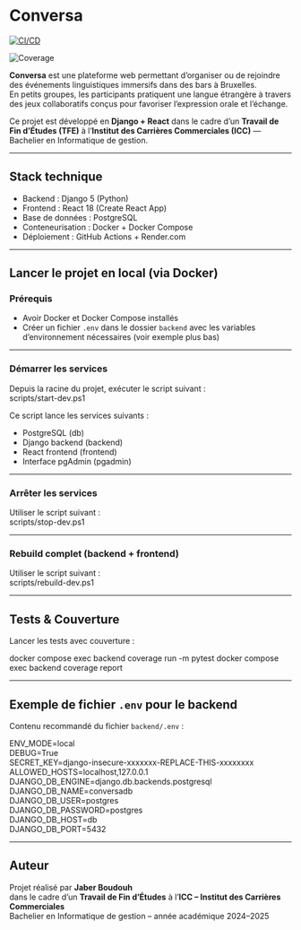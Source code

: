 # Conversa

[![CI/CD](https://github.com/Jaber0505/conversa/actions/workflows/ci_cd.yml/badge.svg)](https://github.com/Jaber0505/conversa/actions/workflows/ci_cd.yml)

![Coverage](https://codecov.io/gh/ton-user/ton-repo/branch/main/graph/badge.svg)

**Conversa** est une plateforme web permettant d’organiser ou de rejoindre des événements linguistiques immersifs dans des bars à Bruxelles.  
En petits groupes, les participants pratiquent une langue étrangère à travers des jeux collaboratifs conçus pour favoriser l’expression orale et l’échange.

Ce projet est développé en **Django + React** dans le cadre d’un **Travail de Fin d’Études (TFE)** à l’**Institut des Carrières Commerciales (ICC)** — Bachelier en Informatique de gestion.

---

## Stack technique

- Backend : Django 5 (Python)  
- Frontend : React 18 (Create React App)  
- Base de données : PostgreSQL  
- Conteneurisation : Docker + Docker Compose  
- Déploiement : GitHub Actions + Render.com

---

## Lancer le projet en local (via Docker)

### Prérequis

- Avoir Docker et Docker Compose installés  
- Créer un fichier `.env` dans le dossier `backend` avec les variables d’environnement nécessaires (voir exemple plus bas)

---

### Démarrer les services

Depuis la racine du projet, exécuter le script suivant :  
scripts/start-dev.ps1

Ce script lance les services suivants :  
- PostgreSQL (db)  
- Django backend (backend)  
- React frontend (frontend)  
- Interface pgAdmin (pgadmin)

---

### Arrêter les services

Utiliser le script suivant :  
scripts/stop-dev.ps1

---

### Rebuild complet (backend + frontend)

Utiliser le script suivant :  
scripts/rebuild-dev.ps1

---

## Tests & Couverture

Lancer les tests avec couverture :

docker compose exec backend coverage run -m pytest
docker compose exec backend coverage report

---

## Exemple de fichier `.env` pour le backend

Contenu recommandé du fichier `backend/.env` :

ENV_MODE=local  
DEBUG=True  
SECRET_KEY=django-insecure-xxxxxxx-REPLACE-THIS-xxxxxxxx  
ALLOWED_HOSTS=localhost,127.0.0.1  
DJANGO_DB_ENGINE=django.db.backends.postgresql  
DJANGO_DB_NAME=conversadb  
DJANGO_DB_USER=postgres  
DJANGO_DB_PASSWORD=postgres  
DJANGO_DB_HOST=db  
DJANGO_DB_PORT=5432

---

## Auteur

Projet réalisé par **Jaber Boudouh**  
dans le cadre d’un **Travail de Fin d’Études** à l’**ICC – Institut des Carrières Commerciales**  
Bachelier en Informatique de gestion – année académique 2024–2025

